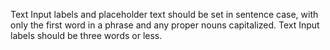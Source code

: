 Text Input labels and placeholder text should be set in sentence case, with only the first word in a phrase and any proper nouns capitalized. Text Input labels should be three words or less.